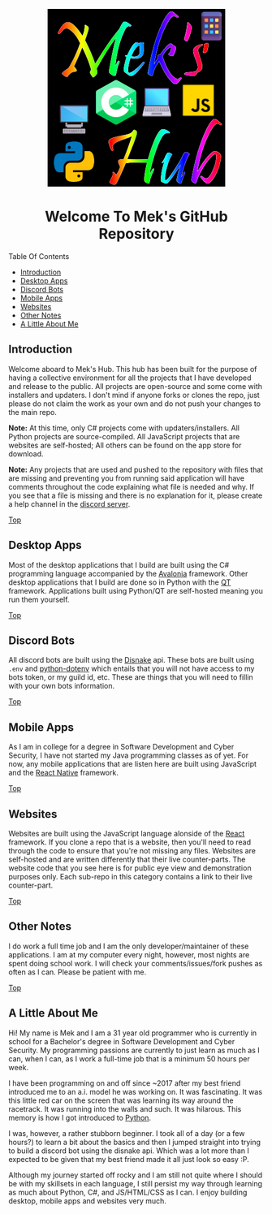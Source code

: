 <label id="top"></label>

<div align="center">
    <img src="./repo_images/logo.png" />
</div>

<h1 align="center">Welcome To Mek's GitHub Repository</h1>

Table Of Contents

- [Introduction](#introduction)
- [Desktop Apps](#desktop-apps)
- [Discord Bots](#discord-bots)
- [Mobile Apps](#mobile-apps)
- [Websites](#websites)
- [Other Notes](#other-notes)
- [A Little About Me](#a-little-about-me)

## Introduction

Welcome aboard to Mek's Hub. This hub has been built for the purpose of having a collective environment for all the projects that I have developed and release to the public. All projects are open-source and some come with installers and updaters. I don't mind if anyone forks or clones the repo, just please do not claim the work as your own and do not push your changes to the main repo. 

**Note:** At this time, only C# projects come with updaters/installers. All Python projects are source-compiled. All JavaScript projects that are websites are self-hosted; All others can be found on the app store for download.

**Note:** Any projects that are used and pushed to the repository with files that are missing and preventing you from running said application will have comments throughout the code explaining what file is needed and why. If you see that a file is missing and there is no explanation for it, please create a help channel in the <a href="https://discordapp.com/api/guilds/1204576133245575209/widget.json" aling="center">discord server</a>.

<a href="#top">Top</a>

## Desktop Apps

Most of the desktop applications that I build are built using the C# programming language accompanied by the [Avalonia](https://avaloniaui.net/GettingStarted) framework. Other desktop applications that I build are done so in Python with the [QT](https://doc.qt.io/qtforpython-6/) framework. Applications built using Python/QT are self-hosted meaning you run them yourself.

<a href="#top">Top</a>

## Discord Bots

All discord bots are built using the [Disnake](https://docs.disnake.dev/en/latest/index.html) api. These bots are built using `.env` and [python-dotenv]([Disnake](https://docs.disnake.dev/en/latest/index.html)) which entails that you will not have access to my bots token, or my guild id, etc. These are things that you will need to fillin with your own bots information.

<a href="#top">Top</a>

## Mobile Apps

As I am in college for a degree in Software Development and Cyber Security, I have not started my Java programming classes as of yet. For now, any mobile applications that are listen here are built using JavaScript and the [React Native](https://reactnative.dev/) framework.

<a href="#top">Top</a>

## Websites

Websites are built using the JavaScript language alonside of the [React](https://react.dev/) framework. If you clone a repo that is a website, then you'll need to read through the code to ensure that you're not missing any files. Websites are self-hosted and are written differently that their live counter-parts. The website code that you see here is for public eye view and demonstration purposes only. Each sub-repo in this category contains a link to their live counter-part.

<a href="#top">Top</a>

## Other Notes

I do work a full time job and I am the only developer/maintainer of these applications. I am at my computer every night, however, most nights are spent doing school work. I will check your comments/issues/fork pushes as often as I can. Please be patient with me.

<a href="#top">Top</a>

## A Little About Me

Hi! My name is Mek and I am a 31 year old programmer who is currently in school for a Bachelor's degree in Software Development and Cyber Security. My programming passions are currently to just learn as much as I can, when I can, as I work a full-time job that is a minimum 50 hours per week.

I have been programming on and off since ~2017 after my best friend introduced me to an a.i. model he was working on. It was fascinating. It was this little red car on the screen that was learning its way around the racetrack. It was running into the walls and such. It was hilarous. This memory is how I got introduced to [Python](https://python.org). 

I was, however, a rather stubborn beginner. I took all of a day (or a few hours?) to learn a bit about the basics and then I jumped straight into trying to build a discord bot using the disnake api. Which was a lot more than I expected to be given that my best friend made it all just look so easy :P.

Although my journey started off rocky and I am still not quite where I should be with my skillsets in each language, I still persist my way through learning as much about Python, C#, and JS/HTML/CSS as I can. I enjoy building desktop, mobile apps and websites very much.